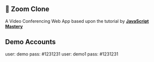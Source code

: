 ## 🚨 Zoom Clone

A Video Conferencing Web App based upon the tutorial by <a href="https://www.youtube.com/@javascriptmastery/videos" target="_blank"><b>JavaScript Mastery</b></a>


## Demo Accounts

user: demo pass: #1231231
user: demo1 pass: #1231231
